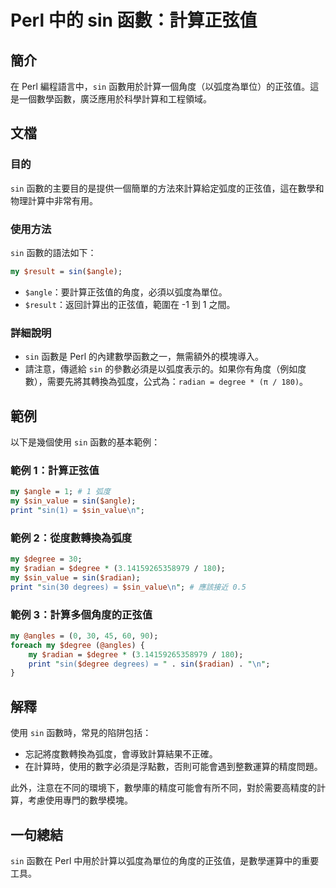 <!--
Meta Description: # Perl 中的 sin 函數：計算正弦值 ## 簡介 在 Perl 編程語言中，`sin` 函數用於計算一個角度（以弧度為單位）的正弦值。這是一個數學函數，廣泛應用於科學計算和工程領域。 ## 文檔 ### 目的 `sin` 函數的主要目的是提供一個簡單的方法來計算給定弧度的正弦值，這在數學和物...
Meta Keywords: sin, perl, degree, radian, angle
-->

# Perl 中的 sin 函數：計算正弦值

## 簡介
在 Perl 編程語言中，`sin` 函數用於計算一個角度（以弧度為單位）的正弦值。這是一個數學函數，廣泛應用於科學計算和工程領域。

## 文檔
### 目的
`sin` 函數的主要目的是提供一個簡單的方法來計算給定弧度的正弦值，這在數學和物理計算中非常有用。

### 使用方法
`sin` 函數的語法如下：

```perl
my $result = sin($angle);
```

- `$angle`：要計算正弦值的角度，必須以弧度為單位。
- `$result`：返回計算出的正弦值，範圍在 -1 到 1 之間。

### 詳細說明
- `sin` 函數是 Perl 的內建數學函數之一，無需額外的模塊導入。
- 請注意，傳遞給 `sin` 的參數必須是以弧度表示的。如果你有角度（例如度數），需要先將其轉換為弧度，公式為：`radian = degree * (π / 180)`。

## 範例
以下是幾個使用 `sin` 函數的基本範例：

### 範例 1：計算正弦值
```perl
my $angle = 1; # 1 弧度
my $sin_value = sin($angle);
print "sin(1) = $sin_value\n";
```

### 範例 2：從度數轉換為弧度
```perl
my $degree = 30;
my $radian = $degree * (3.14159265358979 / 180);
my $sin_value = sin($radian);
print "sin(30 degrees) = $sin_value\n"; # 應該接近 0.5
```

### 範例 3：計算多個角度的正弦值
```perl
my @angles = (0, 30, 45, 60, 90);
foreach my $degree (@angles) {
    my $radian = $degree * (3.14159265358979 / 180);
    print "sin($degree degrees) = " . sin($radian) . "\n";
}
```

## 解釋
使用 `sin` 函數時，常見的陷阱包括：
- 忘記將度數轉換為弧度，會導致計算結果不正確。
- 在計算時，使用的數字必須是浮點數，否則可能會遇到整數運算的精度問題。

此外，注意在不同的環境下，數學庫的精度可能會有所不同，對於需要高精度的計算，考慮使用專門的數學模塊。

## 一句總結
`sin` 函數在 Perl 中用於計算以弧度為單位的角度的正弦值，是數學運算中的重要工具。